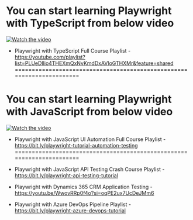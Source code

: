 # You can start learning Playwright with TypeScript from below video
  [![Watch the video](https://img.youtube.com/vi/788GvvcfwTY/hqdefault.jpg)](https://www.youtube.com/watch?v=788GvvcfwTY)
  
- Playwright with TypeScript Full Course Playlist - https://youtube.com/playlist?list=PLUeDIlio4THEXmQxNvKmdDxAVloGTHXMr&feature=shared
======================================================================

# You can start learning Playwright with JavaScript from below video
[![Watch the video](https://img.youtube.com/vi/2poXBtifpzA/hqdefault.jpg)](https://www.youtube.com/watch?v=2poXBtifpzA)

- Playwright with JavaScript UI Automation Full Course Playlist - https://bit.ly/playwright-tutorial-automation-testing
======================================================================
- Playwright with JavaScript API Testing Crash Course Playlist - https://bit.ly/playwright-api-testing-tutorial
- Playwright with Dynamics 365 CRM Application Testing - https://youtu.be/WwovRRp0f4o?si=oqPE2ux7UcDeJMm6

- Playwright with Azure DevOps Pipeline Playlist - https://bit.ly/playwright-azure-devops-tutorial
